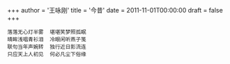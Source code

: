 +++
author = '王咏刚'
title = '今昔'
date = 2011-11-01T00:00:00
draft = false
+++

<div class="poem">

```
落落无心灯半雾  堪堪笑梦照孤眠
晴眸浅唱青衫泪  冷眼闲听燕子笺
联句当年声婉转  独行近日影流连
只应天上人初见  何必凡尘下俗缘
```

</div>

